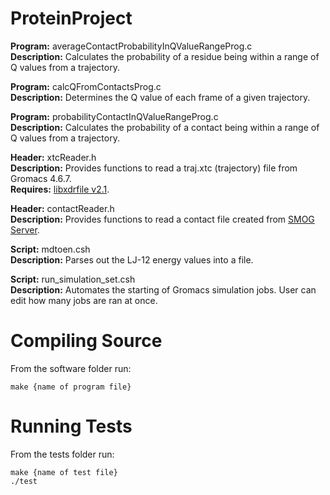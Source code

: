 # ProteinProject
**Program:** averageContactProbabilityInQValueRangeProg.c  
**Description:** Calculates the probability of a residue being within a range of Q values from a trajectory.

**Program:** calcQFromContactsProg.c  
**Description:** Determines the Q value of each frame of a given trajectory.

**Program:** probabilityContactInQValueRangeProg.c  
**Description:** Calculates the probability of a contact being within a range of Q values from a trajectory.

**Header:** xtcReader.h  
**Description:** Provides functions to read a traj.xtc (trajectory) file from Gromacs 4.6.7.  
**Requires:** [libxdrfile v2.1](https://github.com/wesbarnett/libxdrfile/tree/2.1).

**Header:** contactReader.h  
**Description:** Provides functions to read a contact file created from [SMOG Server](http://smog-server.org).

**Script:** mdtoen.csh  
**Description:** Parses out the LJ-12 energy values into a file.

**Script:** run_simulation_set.csh  
**Description:** Automates the starting of Gromacs simulation jobs.  User can edit how many jobs are ran at once.  

# Compiling Source
From the software folder run:
```
make {name of program file}
```

# Running Tests
From the tests folder run:
```
make {name of test file}
./test
```